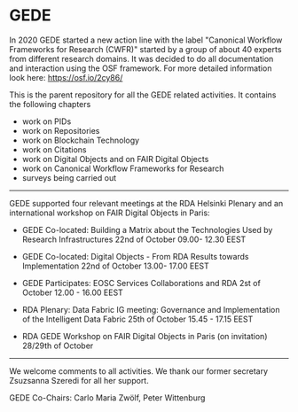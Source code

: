 # GEDE
In 2020 GEDE started a new action line with the label "Canonical Workflow Frameworks for Research (CWFR)" started by a group of about 40 experts from different research domains. It was decided to do all documentation and interaction using the OSF framework. For more detailed information look here: https://osf.io/2cy86/ 

This is the parent repository for all the GEDE related activities. It contains the following chapters
- work on PIDs
- work on Repositories
- work on Blockchain Technology
- work on Citations
- work on Digital Objects and on FAIR Digital Objects
- work on Canonical Workflow Frameworks for Research 
- surveys being carried out
--------------------------------------------------------------------------------------------------
GEDE supported four relevant meetings at the RDA Helsinki Plenary and an international workshop on FAIR Digital Objects in Paris:

- GEDE Co-located: Building a Matrix about the Technologies Used by Research Infrastructures
  22nd of October 09.00- 12.30 EEST

- GEDE Co-located: Digital Objects - From RDA Results towards Implementation
  22nd of October 13.00- 17.00 EEST

- GEDE Participates: EOSC Services Collaborations and RDA 
  2st of October 12.00 - 16.00 EEST

- RDA Plenary: Data Fabric IG meeting: Governance and Implementation of the Intelligent Data Fabric
  25th of October 15.45 - 17.15 EEST
  
- RDA GEDE Workshop on FAIR Digital Objects in Paris (on invitation)
  28/29th of October 

--------------------------------------------------------------------------------------------------

We welcome comments to all activities. We thank our former secretary Zsuzsanna Szeredi for all her support.

GEDE Co-Chairs: Carlo Maria Zwölf, Peter Wittenburg

